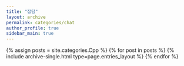 ```yaml
---
title: "잡담"
layout: archive
permalink: categories/chat
author_profile: true
sidebar_main: true
---
```




{% assign posts = site.categories.Cpp %}
{% for post in posts %} {% include archive-single.html type=page.entries_layout %} {% endfor %}
